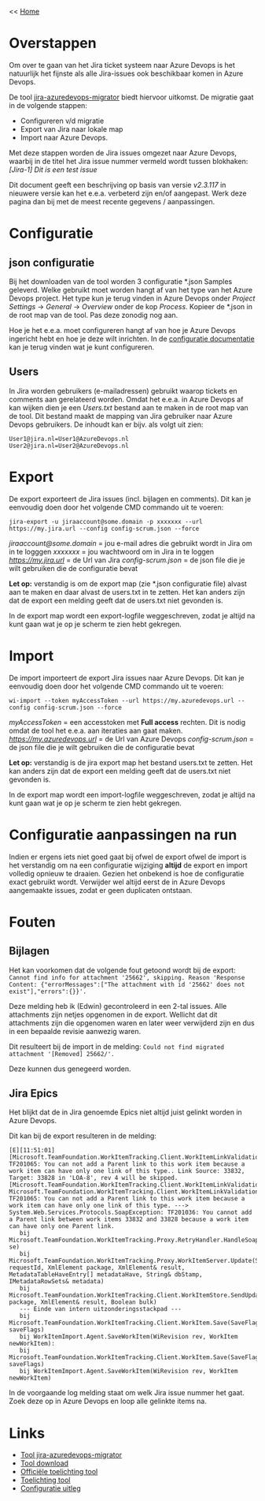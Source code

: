 << [Home](https://codewithedwin.github.io/EdwinsDocumentation/)

# Overstappen

Om over te gaan van het Jira ticket systeem naar Azure Devops is het natuurlijk het fijnste als alle Jira-issues ook beschikbaar komen in Azure Devops.

De tool [jira-azuredevops-migrator](https://github.com/solidify/jira-azuredevops-migrator) biedt hiervoor uitkomst.
De migratie gaat in de volgende stappen:
- Configureren v/d migratie
- Export van Jira naar lokale map
- Import naar Azure Devops.

Met deze stappen worden de Jira issues omgezet naar Azure Devops, waarbij in de titel het Jira issue nummer vermeld wordt tussen blokhaken: _[Jira-1] Dit is een test issue_

Dit document geeft een beschrijving op basis van versie _v2.3.117_ in nieuwere versie kan het e.e.a. verbeterd zijn en/of aangepast. Werk deze pagina dan bij met de meest recente gegevens / aanpassingen.

# Configuratie

##  json configuratie
Bij het downloaden van de tool worden 3 configuratie *.json Samples geleverd. Welke gebruikt moet worden hangt af van het type van het Azure Devops project. Het type kun je terug vinden in Azure Devops onder _Project Settings_ -> _General_ -> _Overview_ onder de kop _Process_.
Kopieer de *.json in de root map van de tool. Pas deze zonodig nog aan.


Hoe je het e.e.a. moet configureren hangt af van hoe je Azure Devops ingericht hebt en hoe je deze wilt inrichten.
In de [configuratie documentatie](https://github.com/solidify/jira-azuredevops-migrator/blob/master/docs/config.md) kan je terug vinden wat je kunt configureren.

##  Users

In Jira worden gebruikers (e-mailadressen) gebruikt waarop tickets en comments aan gerelateerd worden. Omdat het e.e.a. in Azure Devops af kan wijken dien je een _Users.txt_ bestand aan te maken in de root map van de tool. Dit bestand maakt de mapping van Jira gebruiker naar Azure Devops gebruikers. De inhoudt kan er bijv. als volgt uit zien:

```
User1@jira.nl=User1@AzureDevops.nl
User2@jira.nl=User2@AzureDevops.nl
```

# Export

De export exporteert de Jira issues (incl. bijlagen en comments). Dit kan je eenvoudig doen door het volgende CMD commando uit te voeren:

`jira-export -u jiraaccount@some.domain -p xxxxxxx --url https://my.jira.url --config config-scrum.json --force`

_jiraaccount@some.domain_ = jou e-mail adres die gebruikt wordt in Jira om in te logggen
_xxxxxxx_ = jou wachtwoord om in Jira in te loggen
_https://my.jira.url_ = de Url van Jira
_config-scrum.json_ = de json file die je wilt gebruiken die de configuratie bevat

**Let op:** verstandig is om de export map (zie *.json configuratie file) alvast aan te maken en daar alvast de users.txt in te zetten. Het kan anders zijn dat de export een melding geeft dat de users.txt niet gevonden is.

In de export map wordt een export-logfile weggeschreven, zodat je altijd na kunt gaan wat je op je scherm te zien hebt gekregen.

# Import

De import importeert de export Jira issues naar Azure Devops. Dit kan je eenvoudig doen door het volgende CMD commando uit te voeren:

`wi-import --token myAccessToken --url https://my.azuredevops.url --config config-scrum.json --force`

_myAccessToken_ = een accesstoken met **Full access** rechten. Dit is nodig omdat de tool het e.e.a. aan iteraties aan gaat maken.
_https://my.azuredevops.url_ = de Url van Azure Devops
_config-scrum.json_ = de json file die je wilt gebruiken die de configuratie bevat

**Let op:** verstandig is de jira export map het bestand users.txt te zetten. Het kan anders zijn dat de export een melding geeft dat de users.txt niet gevonden is.

In de export map wordt een import-logfile weggeschreven, zodat je altijd na kunt gaan wat je op je scherm te zien hebt gekregen.

# Configuratie aanpassingen na run

Indien er ergens iets niet goed gaat bij ofwel de export ofwel de import is het verstandig om na een configuratie wijziging **altijd** de export en import volledig opnieuw te draaien. Gezien het onbekend is hoe de configuratie exact gebruikt wordt. Verwijder wel altijd eerst de in Azure Devops aangemaakte issues, zodat er geen duplicaten ontstaan.

# Fouten

##  Bijlagen

Het kan voorkomen dat de volgende fout getoond wordt bij de export:
`Cannot find info for attachment '25662', skipping. Reason 'Response Content: {"errorMessages":["The attachment with id '25662' does not exist"],"errors":{}}'.`

Deze melding heb ik (Edwin) gecontroleerd in een 2-tal issues. Alle attachments zijn netjes opgenomen in de export.
Wellicht dat dit attachments zijn die opgenomen waren en later weer verwijderd zijn en dus in een bepaalde revisie aanwezig waren.

Dit resulteert bij de import in de melding:
`Could not find migrated attachment '[Removed] 25662/'.`

Deze kunnen dus genegeerd worden.

##  Jira Epics

Het blijkt dat de in Jira genoemde Epics niet altijd juist gelinkt worden in Azure Devops.

Dit kan bij de export resulteren in de melding:

```
[E][11:51:01] [Microsoft.TeamFoundation.WorkItemTracking.Client.WorkItemLinkValidationException] TF201065: You can not add a Parent link to this work item because a work item can have only one link of this type.. Link Source: 33832, Target: 33828 in 'LOA-8', rev 4 will be skipped.
[Microsoft.TeamFoundation.WorkItemTracking.Client.WorkItemLinkValidationException] Microsoft.TeamFoundation.WorkItemTracking.Client.WorkItemLinkValidationException: TF201065: You can not add a Parent link to this work item because a work item can have only one link of this type. ---> System.Web.Services.Protocols.SoapException: TF201036: You cannot add a Parent link between work items 33832 and 33828 because a work item can have only one Parent link.
   bij Microsoft.TeamFoundation.WorkItemTracking.Proxy.RetryHandler.HandleSoapException(SoapException se)
   bij Microsoft.TeamFoundation.WorkItemTracking.Proxy.WorkItemServer.Update(String requestId, XmlElement package, XmlElement& result, MetadataTableHaveEntry[] metadataHave, String& dbStamp, IMetadataRowSets& metadata)
   bij Microsoft.TeamFoundation.WorkItemTracking.Client.WorkItemStore.SendUpdatePackage(XmlElement package, XmlElement& result, Boolean bulk)
   --- Einde van intern uitzonderingsstackpad ---
   bij Microsoft.TeamFoundation.WorkItemTracking.Client.WorkItem.Save(SaveFlags saveFlags)
   bij WorkItemImport.Agent.SaveWorkItem(WiRevision rev, WorkItem newWorkItem): 
   bij Microsoft.TeamFoundation.WorkItemTracking.Client.WorkItem.Save(SaveFlags saveFlags)
   bij WorkItemImport.Agent.SaveWorkItem(WiRevision rev, WorkItem newWorkItem)
```

In de voorgaande log melding staat om welk Jira issue nummer het gaat. Zoek deze op in Azure Devops en loop alle gelinkte items na.

# Links

* [Tool jira-azuredevops-migrator](https://github.com/solidify/jira-azuredevops-migrator)
* [Tool download](https://github.com/solidify/jira-azuredevops-migrator/releases)
* [Officiële toelichting tool](https://solidify.se/blog/jira-azure-devops-migration)
* [Toelichting tool](https://peterrombouts.nl/2019/08/09/migrating-from-jira-to-azure-devops/)
* [Configuratie uitleg](https://github.com/solidify/jira-azuredevops-migrator/blob/master/docs/config.md)
